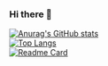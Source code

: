 ### Hi there 👋

<!--
**l0u0h0/l0u0h0** is a ✨ _special_ ✨ repository because its `README.md` (this file) appears on your GitHub profile.

Here are some ideas to get you started:

- 🔭 I’m currently working on ...
- 🌱 I’m currently learning ...
- 👯 I’m looking to collaborate on ...
- 🤔 I’m looking for help with ...
- 💬 Ask me about ...
- 📫 How to reach me: ...
- 😄 Pronouns: ...
- ⚡ Fun fact: ...
-->

[![Anurag's GitHub stats](https://github-readme-stats.vercel.app/api?username=l0u0h0&show_icons=true&theme=onedark)](https://github.com/anuraghazra/github-readme-stats)   
[![Top Langs](https://github-readme-stats.vercel.app/api/top-langs/?username=l0u0h0&layout=compact&theme=onedark)](https://github.com/anuraghazra/github-readme-stats)  
[![Readme Card](https://github-readme-stats.vercel.app/api/pin/?username=l0u0h0&repo=2022_capstone&show_owner=true&theme=onedark)](https://github.com/anuraghazra/github-readme-stats)
